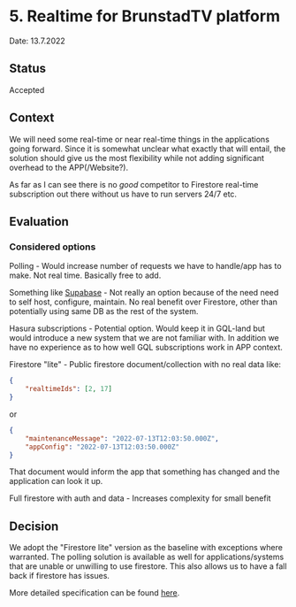 # 5. Realtime for BrunstadTV platform
Date: 13.7.2022

## Status
Accepted

## Context

We will need some real-time or near real-time things in the applications going forward.
Since it is somewhat unclear what exactly that will entail, the solution should give us the
most flexibility while not adding significant overhead to the APP(/Website?).

As far as I can see there is no *good* competitor to Firestore real-time subscription out there without us have to run servers 24/7 etc.

## Evaluation

### Considered options

Polling - Would increase number of requests we have to handle/app has to make. Not real time. Basically free to add.

Something like [Supabase](https://supabase.com/) - Not really an option because of the need need to self host, configure, maintain.
No real benefit over Firestore, other than potentially using same DB as the rest of the system.

Hasura subscriptions - Potential option.
Would keep it in GQL-land but would introduce a new system that we are not familiar with.
In addition we have no experience as to how well GQL subscriptions work in APP context.


Firestore "lite" - Public firestore document/collection with no real data like:


```json
{
    "realtimeIds": [2, 17]
}
```

or

```json
{
    "maintenanceMessage": "2022-07-13T12:03:50.000Z",
    "appConfig": "2022-07-13T12:03:50.000Z"
}
```


That document would inform the app that something has changed and the application can look it up.


Full firestore with auth and data - Increases complexity for small benefit



## Decision

We adopt the "Firestore lite" version as the baseline with exceptions where warranted.
The polling solution is available as well for applications/systems that are unable or unwilling
to use firestore. This also allows us to have a fall back if firestore has issues.

More detailed specification can be found [here](https://github.com/bcc-code/brunstadtv/blob/develop/documents/realtime.md).

